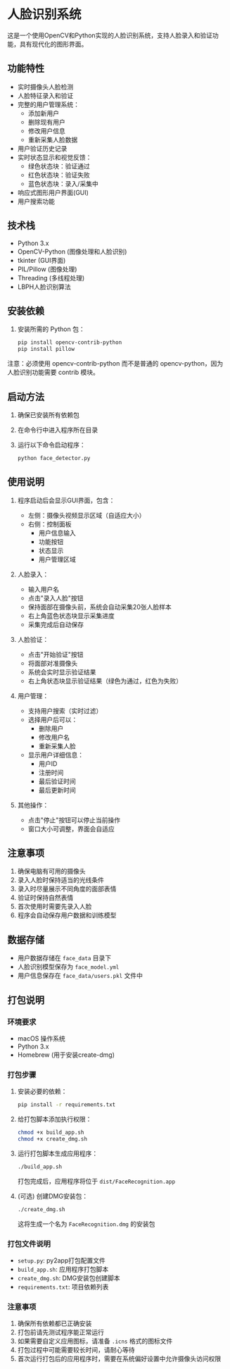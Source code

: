 # 人脸识别系统

这是一个使用OpenCV和Python实现的人脸识别系统，支持人脸录入和验证功能，具有现代化的图形界面。

## 功能特性

- 实时摄像头人脸检测
- 人脸特征录入和验证
- 完整的用户管理系统：
  - 添加新用户
  - 删除现有用户
  - 修改用户信息
  - 重新采集人脸数据
- 用户验证历史记录
- 实时状态显示和视觉反馈：
  - 绿色状态块：验证通过
  - 红色状态块：验证失败
  - 蓝色状态块：录入/采集中
- 响应式图形用户界面(GUI)
- 用户搜索功能

## 技术栈

- Python 3.x
- OpenCV-Python (图像处理和人脸识别)
- tkinter (GUI界面)
- PIL/Pillow (图像处理)
- Threading (多线程处理)
- LBPH人脸识别算法

## 安装依赖

1. 安装所需的 Python 包：
   
   ```bash
   pip install opencv-contrib-python
   pip install pillow
   ```

注意：必须使用 opencv-contrib-python 而不是普通的 opencv-python，因为人脸识别功能需要 contrib 模块。

## 启动方法

1. 确保已安装所有依赖包
2. 在命令行中进入程序所在目录
3. 运行以下命令启动程序：

   ```bash
   python face_detector.py
   ```

## 使用说明

1. 程序启动后会显示GUI界面，包含：
   - 左侧：摄像头视频显示区域（自适应大小）
   - 右侧：控制面板
     - 用户信息输入
     - 功能按钮
     - 状态显示
     - 用户管理区域

2. 人脸录入：
   - 输入用户名
   - 点击"录入人脸"按钮
   - 保持面部在摄像头前，系统会自动采集20张人脸样本
   - 右上角蓝色状态块显示采集进度
   - 采集完成后自动保存

3. 人脸验证：
   - 点击"开始验证"按钮
   - 将面部对准摄像头
   - 系统会实时显示验证结果
   - 右上角状态块显示验证结果（绿色为通过，红色为失败）

4. 用户管理：
   - 支持用户搜索（实时过滤）
   - 选择用户后可以：
     - 删除用户
     - 修改用户名
     - 重新采集人脸
   - 显示用户详细信息：
     - 用户ID
     - 注册时间
     - 最后验证时间
     - 最后更新时间

5. 其他操作：
   - 点击"停止"按钮可以停止当前操作
   - 窗口大小可调整，界面会自适应

## 注意事项

1. 确保电脑有可用的摄像头
2. 录入人脸时保持适当的光线条件
3. 录入时尽量展示不同角度的面部表情
4. 验证时保持自然表情
5. 首次使用时需要先录入人脸
6. 程序会自动保存用户数据和训练模型

## 数据存储

- 用户数据存储在 `face_data` 目录下
- 人脸识别模型保存为 `face_model.yml`
- 用户信息保存在 `face_data/users.pkl` 文件中

## 打包说明

### 环境要求

- macOS 操作系统
- Python 3.x
- Homebrew (用于安装create-dmg)

### 打包步骤

1. 安装必要的依赖：
   ```bash
   pip install -r requirements.txt
   ```

2. 给打包脚本添加执行权限：
   ```bash
   chmod +x build_app.sh
   chmod +x create_dmg.sh
   ```

3. 运行打包脚本生成应用程序：
   ```bash
   ./build_app.sh
   ```
   打包完成后，应用程序将位于 `dist/FaceRecognition.app`

4. (可选) 创建DMG安装包：
   ```bash
   ./create_dmg.sh
   ```
   这将生成一个名为 `FaceRecognition.dmg` 的安装包

### 打包文件说明

- `setup.py`: py2app打包配置文件
- `build_app.sh`: 应用程序打包脚本
- `create_dmg.sh`: DMG安装包创建脚本
- `requirements.txt`: 项目依赖列表

### 注意事项

1. 确保所有依赖都已正确安装
2. 打包前请先测试程序能正常运行
3. 如果需要自定义应用图标，请准备 `.icns` 格式的图标文件
4. 打包过程中可能需要较长时间，请耐心等待
5. 首次运行打包后的应用程序时，需要在系统偏好设置中允许摄像头访问权限